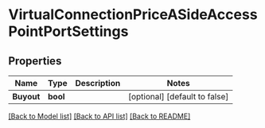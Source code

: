 # VirtualConnectionPriceASideAccessPointPortSettings

## Properties
Name | Type | Description | Notes
------------ | ------------- | ------------- | -------------
**Buyout** | **bool** |  | [optional] [default to false]

[[Back to Model list]](../README.md#documentation-for-models) [[Back to API list]](../README.md#documentation-for-api-endpoints) [[Back to README]](../README.md)

